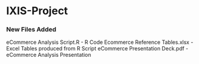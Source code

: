 # IXIS-Project

### New Files Added
eCommerce Analysis Script.R - R Code 
Ecommerce Reference Tables.xlsx - Excel Tables produced from R Script
eCommerce Presentation Deck.pdf - eCommerce Analysis Presentation
